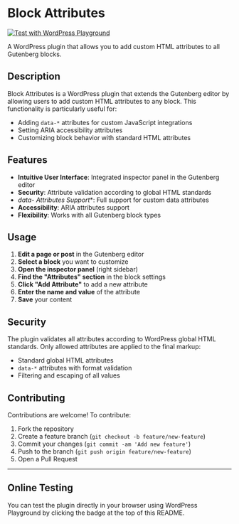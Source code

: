 # Block Attributes

[![Test with WordPress Playground](https://img.shields.io/badge/Test%20with-WordPress%20Playground-0073aa?style=for-the-badge&logo=wordpress&logoColor=white)](https://playground.wordpress.net/?blueprint-url=https://raw.githubusercontent.com/maxpertici/block-attributes/refs/heads/main/blueprint.json)

A WordPress plugin that allows you to add custom HTML attributes to all Gutenberg blocks.

## Description

Block Attributes is a WordPress plugin that extends the Gutenberg editor by allowing users to add custom HTML attributes to any block. This functionality is particularly useful for:

- Adding `data-*` attributes for custom JavaScript integrations
- Setting ARIA accessibility attributes
- Customizing block behavior with standard HTML attributes

## Features

- **Intuitive User Interface**: Integrated inspector panel in the Gutenberg editor
- **Security**: Attribute validation according to global HTML standards
- **data-* Attributes Support**: Full support for custom data attributes
- **Accessibility**: ARIA attributes support
- **Flexibility**: Works with all Gutenberg block types

## Usage

1. **Edit a page or post** in the Gutenberg editor
2. **Select a block** you want to customize
3. **Open the inspector panel** (right sidebar)
4. **Find the "Attributes" section** in the block settings
5. **Click "Add Attribute"** to add a new attribute
6. **Enter the name and value** of the attribute
7. **Save** your content

## Security

The plugin validates all attributes according to WordPress global HTML standards. Only allowed attributes are applied to the final markup:

- Standard global HTML attributes
- `data-*` attributes with format validation
- Filtering and escaping of all values

## Contributing

Contributions are welcome! To contribute:

1. Fork the repository
2. Create a feature branch (`git checkout -b feature/new-feature`)
3. Commit your changes (`git commit -am 'Add new feature'`)
4. Push to the branch (`git push origin feature/new-feature`)
5. Open a Pull Request


---

## Online Testing

You can test the plugin directly in your browser using WordPress Playground by clicking the badge at the top of this README.
